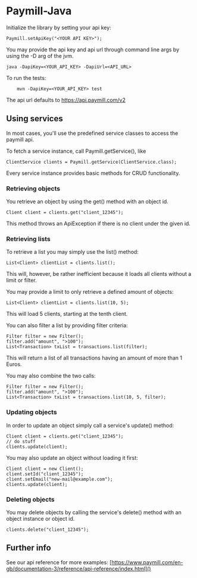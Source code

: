 Paymill-Java
============

Initialize the library by setting your api key:

	Paymill.setApiKey("<YOUR API KEY>");

You may provide the api key and api url through command line args by using the
-D arg of the jvm.

	java -DapiKey=<YOUR_API_KEY> -DapiUrl=<API_URL>

To run the tests:

        mvn -DapiKey=<YOUR_API_KEY> test


The api url defaults to https://api.paymill.com/v2

Using services
--------------

In most cases, you'll use the predefined service classes to access the paymill api.

To fetch a service instance, call Paymill.getService(), like

	ClientService clients = Paymill.getService(ClientService.class);

Every service instance provides basic methods for CRUD functionality.

### Retrieving objects

You retrieve an object by using the get() method with an object id.

	Client client = clients.get("client_12345");

This method throws an ApiException if there is no client under the given id.

### Retrieving lists

To retrieve a list you may simply use the list() method:

	List<Client> clientList = clients.list();

This will, however, be rather inefficient because it loads all clients without a limit or filter.

You may provide a limit to only retrieve a defined amount of objects:

	List<Client> clientList = clients.list(10, 5);

This will load 5 clients, starting at the tenth client.

You can also filter a list by providing filter criteria:

	Filter filter = new Filter();
	filter.add("amount", ">100");
	List<Transaction> txList = transactions.list(filter);

This will return a list of all transactions having an amount of more than 1 Euros.

You may also combine the two calls:

	Filter filter = new Filter();
	filter.add("amount", ">100");
	List<Transaction> txList = transactions.list(10, 5, filter);

### Updating objects

In order to update an object simply call a service's update() method:

	Client client = clients.get("client_12345");
	// do stuff
	clients.update(client);

You may also update an object without loading it first:

	Client client = new Client();
	client.setId("client_12345");
	client.setEmail("new-mail@example.com");
	clients.update(client);

### Deleting objects

You may delete objects by calling the service's delete() method with an object instance or object id.

	clients.delete("client_12345");

Further info
------------

See our api reference for more examples: [https://www.paymill.com/en-gb/documentation-3/reference/api-reference/index.html]()
